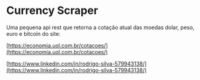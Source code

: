 # Currency Scraper

Uma pequena api rest que retorna a cotação atual das moedas dolar, peso, euro e bitcoin do site:

[https://economia.uol.com.br/cotacoes/](https://economia.uol.com.br/cotacoes/)

[https://www.linkedin.com/in/rodrigo-silva-579943138/](https://www.linkedin.com/in/rodrigo-silva-579943138/)